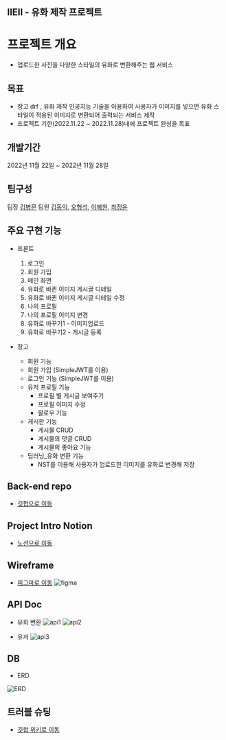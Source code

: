 ## IIEII - 유화 제작 프로젝트

# **프로젝트 개요**
- 업로드한 사진을 다양한 스타일의 유화로 변환해주는 웹 서비스  


## 목표
- 장고 drf , 유화 제작 인공지능 기술을 이용하여 사용자가 이미지를 넣으면 유화 스타일이 적용된 이미지로 변환되어 출력되는 서비스 제작
- 프로젝트 기한(2022.11.22 ~ 2022.11.28)내에 프로젝트 완성을 목표


## 개발기간
2022년 11월 22일 ~ 2022년 11월 28일


## 팀구성
팀장 [김병문](https://github.com/kbm1933)
팀원 [김동익](https://github.com/DongIkkk), [오형석](https://github.com/auberr), [이혜원](https://github.com/wonprogrammer), [최정윤](https://github.com/uniqquej)


## 주요 구현 기능
- 프론트
    1. 로그인
    2. 회원 가입
    3. 메인 화면
    4. 유화로 바뀐 이미지 게시글 디테일
    5. 유화로 바뀐 이미지 게시글 디테일 수정
    6. 나의 프로필
    7. 나의 프로필 이미지 변경
    8. 유화로 바꾸기1 - 이미지업로드
    9. 유화로 바꾸기2 - 게시글 등록


- 장고
    - 회원 기능
    - 회원 가입 (SimpleJWT를 이용)
    - 로그인 기능 (SimpleJWT를 이용)
    - 유저 프로필 기능
        - 프로필 별 게시글 보여주기
        - 프로필 이미지 수정
        - 팔로우 기능
    - 게시판 기능
        - 게시물 CRUD
        - 게시물의 댓글 CRUD
        - 게시물의 좋아요 기능
    - 딥러닝_유화 변환 기능
        - NST를 이용해 사용자가 업로드한 이미지를 유화로 변경해 저장


## Back-end repo
- [깃헙으로 이동](https://github.com/kbm1933/B2_IIEII_OPP_Back)

## Project Intro Notion
- [노션으로 이동](https://www.notion.so/221122-a90ad7eaa1194801a9631a411a081d2c)

## Wireframe
- [피그마로 이동](https://enormous-ragdoll-497.notion.site/221122-a90ad7eaa1194801a9631a411a081d2c)
![figma](https://user-images.githubusercontent.com/6766202/204168797-bed8aaee-3ab4-4e99-9bda-a86542992703.png)


## API Doc
- 유화 변환
![api1](https://user-images.githubusercontent.com/6766202/204169348-2ef4fad3-3cd3-421b-a799-8b131c88f841.png)
![api2](https://user-images.githubusercontent.com/6766202/204169351-a061f901-3635-49e0-a81b-cd309aeff7a8.png)

- 유저
![api3](https://user-images.githubusercontent.com/6766202/204169357-ff2910b2-74c4-43cb-ab46-12ce45c2bee1.png)


## DB
- ERD

![ERD](https://user-images.githubusercontent.com/6766202/204168979-8ec2ee8b-ab9b-4e5e-8a81-afc113c5ebc3.jpg)


## 트러블 슈팅

- [깃헙 위키로 이동](https://github.com/kbm1933/B2_IIEII_OPP_Back/wiki/%ED%8A%B8%EB%9F%AC%EB%B8%94-%EC%8A%88%ED%8C%85)